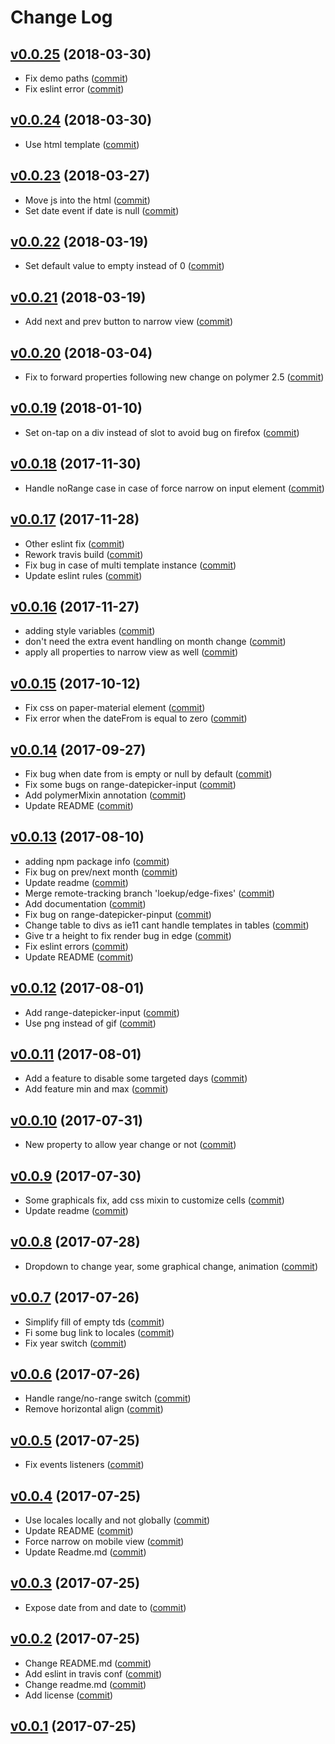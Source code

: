 # Change Log

## [v0.0.25](https://github.com/RoXuS/range-datepicker/tree/0.0.25) (2018-03-30)

* Fix demo paths ([commit](https://github.com/RoXuS/range-datepicker/commit/157dcfb6))
* Fix eslint error ([commit](https://github.com/RoXuS/range-datepicker/commit/e65cac9d))

## [v0.0.24](https://github.com/RoXuS/range-datepicker/tree/0.0.24) (2018-03-30)

* Use html template ([commit](https://github.com/RoXuS/range-datepicker/commit/7570e4c4))

## [v0.0.23](https://github.com/RoXuS/range-datepicker/tree/0.0.23) (2018-03-27)

* Move js into the html ([commit](https://github.com/RoXuS/range-datepicker/commit/8704029))
* Set date event if date is null ([commit](https://github.com/RoXuS/range-datepicker/commit/6792018))

## [v0.0.22](https://github.com/RoXuS/range-datepicker/tree/0.0.22) (2018-03-19)

* Set default value to empty instead of 0 ([commit](https://github.com/RoXuS/range-datepicker/commit/370bf6f))

## [v0.0.21](https://github.com/RoXuS/range-datepicker/tree/0.0.21) (2018-03-19)

* Add next and prev button to narrow view ([commit](https://github.com/RoXuS/range-datepicker/commit/b5511ee))

## [v0.0.20](https://github.com/RoXuS/range-datepicker/tree/0.0.20) (2018-03-04)

* Fix to forward properties following new change on polymer 2.5 ([commit](https://github.com/RoXuS/range-datepicker/commit/6cf0c48))

## [v0.0.19](https://github.com/RoXuS/range-datepicker/tree/0.0.19) (2018-01-10)

* Set on-tap on a div instead of slot to avoid bug on firefox ([commit](https://github.com/RoXuS/range-datepicker/commit/bd4c97aa))

## [v0.0.18](https://github.com/RoXuS/range-datepicker/tree/0.0.18) (2017-11-30)

* Handle noRange case in case of force narrow on input element ([commit](https://github.com/RoXuS/range-datepicker/commit/48bc4f28))

## [v0.0.17](https://github.com/RoXuS/range-datepicker/tree/0.0.17) (2017-11-28)

* Other eslint fix ([commit](https://github.com/RoXuS/range-datepicker/commit/0939c8b1))
* Rework travis build ([commit](https://github.com/RoXuS/range-datepicker/commit/4775d751))
* Fix bug in case of multi template instance ([commit](https://github.com/RoXuS/range-datepicker/commit/a7f67109))
* Update eslint rules ([commit](https://github.com/RoXuS/range-datepicker/commit/0b0123ba))

## [v0.0.16](https://github.com/RoXuS/range-datepicker/tree/0.0.16) (2017-11-27)

* adding style variables ([commit](https://github.com/RoXuS/range-datepicker/commit/e1038c1e))
* don't need the extra event handling on month change ([commit](https://github.com/RoXuS/range-datepicker/commit/6c071b6e))
* apply all properties to narrow view as well ([commit](https://github.com/RoXuS/range-datepicker/commit/0069171b))

## [v0.0.15](https://github.com/RoXuS/range-datepicker/tree/0.0.15) (2017-10-12)

* Fix css on paper-material element ([commit](https://github.com/RoXuS/range-datepicker/commit/62e40cb0))
* Fix error when the dateFrom is equal to zero ([commit](https://github.com/RoXuS/range-datepicker/commit/92d0106c))

## [v0.0.14](https://github.com/RoXuS/range-datepicker/tree/0.0.14) (2017-09-27)

* Fix bug when date from is empty or null by default ([commit](https://github.com/RoXuS/range-datepicker/commit/95ab7c6c))
* Fix some bugs on range-datepicker-input ([commit](https://github.com/RoXuS/range-datepicker/commit/c7d5d389))
* Add polymerMixin annotation ([commit](https://github.com/RoXuS/range-datepicker/commit/a4fd3cfe))
* Update README ([commit](https://github.com/RoXuS/range-datepicker/commit/2e7d31d6))

## [v0.0.13](https://github.com/RoXuS/range-datepicker/tree/0.0.13) (2017-08-10)

* adding npm package info ([commit](https://github.com/RoXuS/range-datepicker/commit/dc659eb))
* Fix bug on prev/next month ([commit](https://github.com/RoXuS/range-datepicker/commit/d384838))
* Update readme ([commit](https://github.com/RoXuS/range-datepicker/commit/83b810a))
* Merge remote-tracking branch 'loekup/edge-fixes' ([commit](https://github.com/RoXuS/range-datepicker/commit/3b766d2))
* Add documentation ([commit](https://github.com/RoXuS/range-datepicker/commit/025edb8))
* Fix bug on range-datepicker-pinput ([commit](https://github.com/RoXuS/range-datepicker/commit/0bea6eb))
* Change table to divs as ie11 cant handle templates in tables ([commit](https://github.com/RoXuS/range-datepicker/commit/4f410c4))
* Give tr a height to fix render bug in edge ([commit](https://github.com/RoXuS/range-datepicker/commit/c1b3435))
* Fix eslint errors ([commit](https://github.com/RoXuS/range-datepicker/commit/1f52fbc))
* Update README ([commit](https://github.com/RoXuS/range-datepicker/commit/64a6ead))

## [v0.0.12](https://github.com/RoXuS/range-datepicker/tree/0.0.12) (2017-08-01)

* Add range-datepicker-input ([commit](https://github.com/RoXuS/range-datepicker/commit/e25fc63))
* Use png instead of gif ([commit](https://github.com/RoXuS/range-datepicker/commit/97b3f79))

## [v0.0.11](https://github.com/RoXuS/range-datepicker/tree/0.0.11) (2017-08-01)

* Add a feature to disable some targeted days ([commit](https://github.com/RoXuS/range-datepicker/commit/5c03cb8))
* Add feature min and max ([commit](https://github.com/RoXuS/range-datepicker/commit/4565e8b))

## [v0.0.10](https://github.com/RoXuS/range-datepicker/tree/0.0.10) (2017-07-31)

* New property to allow year change or not ([commit](https://github.com/RoXuS/range-datepicker/commit/939907a))

## [v0.0.9](https://github.com/RoXuS/range-datepicker/tree/0.0.9) (2017-07-30)

* Some graphicals fix, add css mixin to customize cells ([commit](https://github.com/RoXuS/range-datepicker/commit/f17f4e4))
* Update readme ([commit](https://github.com/RoXuS/range-datepicker/commit/b773670))

## [v0.0.8](https://github.com/RoXuS/range-datepicker/tree/0.0.8) (2017-07-28)

* Dropdown to change year, some graphical change, animation ([commit](https://github.com/RoXuS/range-datepicker/commit/fc17304))

## [v0.0.7](https://github.com/RoXuS/range-datepicker/tree/0.0.7) (2017-07-26)

* Simplify fill of empty tds ([commit](https://github.com/RoXuS/range-datepicker/commit/e6102ee))
* Fi some bug link to locales ([commit](https://github.com/RoXuS/range-datepicker/commit/fb526e0))
* Fix year switch ([commit](https://github.com/RoXuS/range-datepicker/commit/db5c8f3))

## [v0.0.6](https://github.com/RoXuS/range-datepicker/tree/0.0.6) (2017-07-26)

* Handle range/no-range switch ([commit](https://github.com/RoXuS/range-datepicker/commit/42de4cad))
* Remove horizontal align ([commit](https://github.com/RoXuS/range-datepicker/commit/d3fa8bf9))

## [v0.0.5](https://github.com/RoXuS/range-datepicker/tree/0.0.5) (2017-07-25)

* Fix events listeners ([commit](https://github.com/RoXuS/range-datepicker/commit/ce935f2a))

## [v0.0.4](https://github.com/RoXuS/range-datepicker/tree/0.0.4) (2017-07-25)

* Use locales locally and not globally ([commit](https://github.com/RoXuS/range-datepicker/commit/0be8940))
* Update README ([commit](https://github.com/RoXuS/range-datepicker/commit/c5faf04))
* Force narrow on mobile view ([commit](https://github.com/RoXuS/range-datepicker/commit/b1c3f5f))
* Update Readme.md ([commit](https://github.com/RoXuS/range-datepicker/commit/b174163))

## [v0.0.3](https://github.com/RoXuS/range-datepicker/tree/0.0.3) (2017-07-25)

* Expose date from and date to ([commit](https://github.com/RoXuS/range-datepicker/commit/efe0478))

## [v0.0.2](https://github.com/RoXuS/range-datepicker/tree/0.0.2) (2017-07-25)

* Change README.md ([commit](https://github.com/RoXuS/range-datepicker/commit/4532ee5))
* Add eslint in travis conf ([commit](https://github.com/RoXuS/range-datepicker/commit/708ab6c))
* Change readme.md ([commit](https://github.com/RoXuS/range-datepicker/commit/6f93390))
* Add license ([commit](https://github.com/RoXuS/range-datepicker/commit/b8ccb85))

## [v0.0.1](https://github.com/RoXuS/range-datepicker/tree/0.0.1) (2017-07-25)

